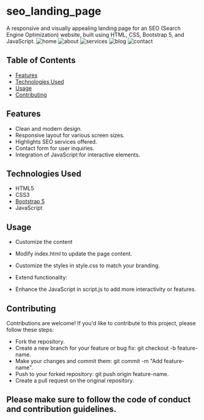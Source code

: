 # seo_landing_page
A responsive and visually appealing landing page for an SEO (Search Engine Optimization) website, built using HTML, CSS, Bootstrap 5, and JavaScript.
![home](https://github.com/M-Arslan001/seo_landing_page/assets/146702714/fbc930bd-1cbe-4df3-b35e-3ca782bb72f6)
![about](https://github.com/M-Arslan001/seo_landing_page/assets/146702714/8949f31e-b377-4995-9649-39af1ae99cfb)
![services](https://github.com/M-Arslan001/seo_landing_page/assets/146702714/4e2e71f5-a99f-48da-9f4c-2b4bf1e7156c)
![blog](https://github.com/M-Arslan001/seo_landing_page/assets/146702714/21682530-79df-4018-9623-cfa9440ffc6a)
![contact](https://github.com/M-Arslan001/seo_landing_page/assets/146702714/dfd4b024-8442-4dca-b319-521eb3840abf)


## Table of Contents

- [Features](#features)
- [Technologies Used](#technologies-used)
- [Usage](#usage)
- [Contributing](#contributing)



## Features

- Clean and modern design.
- Responsive layout for various screen sizes.
- Highlights SEO services offered.
- Contact form for user inquiries.
- Integration of JavaScript for interactive elements.

## Technologies Used

- HTML5
- CSS3
- [Bootstrap 5](https://getbootstrap.com/)
- JavaScript
## Usage
- Customize the content

- Modify index.html to update the page content.
- Customize the styles in style.css to match your branding.
- Extend functionality:
- Enhance the JavaScript in script.js to add more interactivity or features.
## Contributing
Contributions are welcome! If you'd like to contribute to this project, please follow these steps:

- Fork the repository.
- Create a new branch for your feature or bug fix: git checkout -b feature-name.
- Make your changes and commit them: git commit -m "Add feature-name".
- Push to your forked repository: git push origin feature-name.
- Create a pull request on the original repository.
## Please make sure to follow the code of conduct and contribution guidelines.

